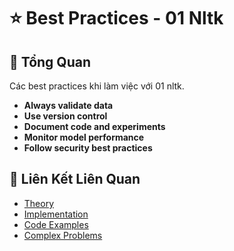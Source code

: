 # ⭐ Best Practices - 01 Nltk

## 🎯 Tổng Quan

Các best practices khi làm việc với 01 nltk.

- **Always validate data**
- **Use version control**
- **Document code and experiments**
- **Monitor model performance**
- **Follow security best practices**

## 🔗 Liên Kết Liên Quan

- [Theory](./THEORY_01_nltk.md)
- [Implementation](./IMPLEMENTATION_01_nltk.md)
- [Code Examples](./CODE_EXAMPLES_01_nltk.md)
- [Complex Problems](./COMPLEX_PROBLEMS.md)
